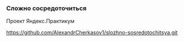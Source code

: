 ### Сложно сосредоточиться

Проект Яндекс.Практикум

https://github.com/AlexandrCherkasov1/slozhno-sosredotochitsya.git